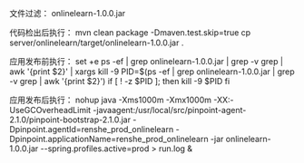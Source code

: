 文件过滤：
onlinelearn-1.0.0.jar

代码检出后执行：
mvn clean package -Dmaven.test.skip=true
cp server/onlinelearn/target/onlinelearn-1.0.0.jar .

应用发布前执行：
set +e
ps -ef | grep onlinelearn-1.0.0.jar | grep -v grep | awk '{print $2}' | xargs kill -9
PID=$(ps -ef | grep onlinelearn-1.0.0.jar | grep -v grep | awk '{print $2}')
if [ ! -z $PID ]; then
kill -9 $PID
fi


应用发布后执行：
nohup  java -Xms1000m -Xmx1000m -XX:-UseGCOverheadLimit -javaagent:/usr/local/src/pinpoint-agent-2.1.0/pinpoint-bootstrap-2.1.0.jar -Dpinpoint.agentId=renshe_prod_onlinelearn -Dpinpoint.applicationName=renshe_prod_onlinelearn -jar onlinelearn-1.0.0.jar --spring.profiles.active=prod > run.log &
